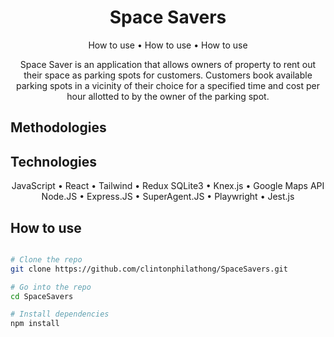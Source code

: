 <h1 align='center'>
    Space Savers
</h1>

<p align='center'>
    <a>How to use</a> •
    <a>How to use</a> • 
    <a>How to use</a> 
</p>

<p align='center'>
Space Saver is an application that allows owners of property to rent out their space as parking spots for customers. Customers book available parking spots in a vicinity of their choice for a specified time and cost per hour allotted to by the owner of the parking spot.
</p>

## Methodologies

##  Technologies 
<p align='center'>
 JavaScript • React • Tailwind • Redux SQLite3 • Knex.js • Google Maps API
 Node.JS • Express.JS • SuperAgent.JS • Playwright • Jest.js 


## How to use

```bash

# Clone the repo
git clone https://github.com/clintonphilathong/SpaceSavers.git

# Go into the repo
cd SpaceSavers

# Install dependencies
npm install

```